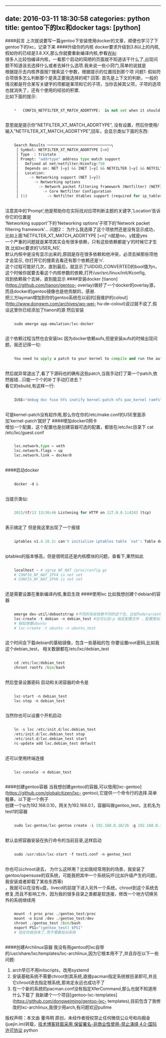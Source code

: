 
---
date: 2016-03-11 18:30:58
categories: python
title: gentoo下的lxc和docker
tags: [python]
---
####前言
上次就说要写一篇gentoo下安装使用docker的文章，顺便也学习了下gentoo下的lxc，记录下来
####升级你的内核
docker要求升级到3.8以上的内核,假如你的已经是3.8.XX,那么你就要重新编译内核,参看[Wiki](http://wiki.gentoo.org/wiki/LXC)  
很多人比较怕编译内核，一看那个启动的简陋的页面就不知道该干什么了,出现问题不知道该去选择什么或者去掉什么选项.我来说一些小窍门,简单的说就是  
根据提示去内核界面按’/‘搜索这个参数，根据提示的位置找到那个项
问题1: 假如符合项很多怎么判断那个是真正要我选择的呢?
回答: 首先是上下文的判断，一般的情况都是符合某写关键字的项都是某项和它的子项，当你去掉其父项，子项的选项也就消失了，还有个使用的经验的积累.  
比如下面的提示:

``` python    
    
    *   CONFIG_NETFILTER_XT_MATCH_ADDRTYPE:  is not set when it should be.  
      
```
  
意思就是提示你”NETFILTER_XT_MATCH_ADDRTYPE”,
没有设置，然后你使用/输入”NETFILTER_XT_MATCH_ADDRTYPE”,回车，会显示类似下面的东西:

``` python    
    
    Search Results ─────────────────────────────┐  
     │ Symbol: NETFILTER_XT_MATCH_ADDRTYPE [=n]                                │    
     │ Type  : tristate                                                        │    
     │ Prompt: "addrtype" address type match support                           │    
     │   Defined at net/netfilter/Kconfig:798                                  │    
     │   Depends on: NET [=y] && INET [=y] && NETFILTER [=y] && NETFILTER_XTAB │    
     │   Location:                                                             │    
     │     -> Networking support (NET [=y])                                    │    
     │       -> Networking options                                             │    
     │         -> Network packet filtering framework (Netfilter) (NETFILTER [= │    
     │           -> Core Netfilter Configuration                               │    
     │ (1)         -> Netfilter Xtables support (required for ip_tables) (NETF │  
      
```
  
注意其中的’Prompt’,他是帮助你在实际找对应项判断主题的关键字,’Location’告诉你它的位置是  
‘Networking support’下的’Networking options’子项下的’Network packet filtering
framework’…
问题2： 为什么我选择了这个项依然还是没有显示成功，比如上面’NETFILTER_XT_MATCH_ADDRTYPE [=n]’ n就是no，y就是yes  
一个严重的问题就是某项其实会有很多依赖，只有这些依赖都是’y’的时候它才生效.比如lxc要求的’USER_NS’,  
默认内核中是没有显示出来的,原因是存在很多依赖和他冲突，必须去掉那些项他才会显示, 你打开它的搜索去看还有那个依赖还是’n’.  
这个过程可能好几次，直到最后，就显示了UIDGID_CONVERTED的bool值为n，这个时候你就要去看这个内核参数的依赖,打开/usr/src/linux/init/Kconfig,  
找到依赖挨个去掉，直到能显示
####安装docker
[tianon](https://github.com/tianon/gentoo-
overlay)做好了一个docker的overlay源，而且docker的gentoo镜像也是他贡献的，感谢.  
把三方layman增加到你的gentoo系统在以前的[我维护的colout](http://www.dongwm.com/archives/wo-wei-
hu-de-colout)说过就不说了,假设这里你已经添加了tianon的源
然后安装

``` python    
    
    sudo emerge app-emulation/lxc-docker  
      
```
  
这个依赖过程当然也会安装lxc
因为docker依赖aufs,但是安装aufs的时候出现问题，我还记得一句:

``` python    
    
    You need to apply a patch to your kernel to compile and run the aufs3 module  
      
```
  
然后就异常退出了,看了下源码也的确有这些patch,当我手动打了第一个patch,依然报错…只能一个个的补丁手动打进去？  
看它的ebuild,有这样一行:

``` python    
    
    IUSE="debug doc fuse hfs inotify kernel-patch nfs pax_kernel ramfs"  
      
```
  
可是kernel-patch没有起作用,那么你在你的/etc/make.conf的USE里面添加’kernel-patch’就好了
####增加docker0网卡  
增加一个配置，这个配置也是创建容器可选的配置，都放在/etc/lxc目录下
cat /etc/lxc/guest.conf

``` python    
    
    lxc.network.type = veth  
    lxc.network.flags = up  
    lxc.network.link = docker0  
      
```
  
####启动docker

``` python    
    
    docker -d &  
      
```
  
当提示类似:

``` python    
    
    2013/07/13 13:36:46 Listening for HTTP on 127.0.0.1:4243 (tcp)  
      
```
  
表示搞定了
但是我这里出现了一个报错

``` python    
    
    iptables v1.4.16.3: can't initialize iptables table `nat': Table does not exist (do you need to insmod?)  
      
```
  
iptables的版本够高，但是很明显还是内核模块的问题，查看下,果然如此

``` python    
    
    localhost ~ # zgrep NF_NAT /proc/config.gz  
    # CONFIG_NF_NAT_IPV4 is not set  
    # CONFIG_NF_NAT_IPV6 is not set  
      
```
  
还是需要设置在重新编译内核,重启生效
####使用lxc
比如我想创建个debian的容器

``` python    
    
    emerge dev-util/debootstrap #不同的系统依赖不同的这个包，比如fedora/centos就是sys-apps/yum, arch就是sys-apps/pacman...  
    lxc-create -t debian -n debian_test #也可以加-p 指定配置文件 ，配置类似上面的guest.conf，可以配置ip之类  
    # 假如想要ubuntu  
    # lxc-create -t ubuntu -n ubuntu_test  
      
```
  
这个时间会下载debian的基础镜像，包含一些基础的包
你要设置root密码,比如我这个debian_test， 相关数据都在/etc/lxc/debian_test

``` python    
    
    cd /etc/lxc/debian_test  
    chroot rootfs /bin/bash  
      
```
  
然后登录设置密码
启动和关闭容器的命令是

``` python    
    
    lxc-start -n debian_test  
    lxc-stop -n debian_test  
      
```
  
当然你也可以设置个开机启动

``` python    
    
    ln -s lxc /etc/init.d/lxc.debian_test  
    /etc/init.d/lxc.debian_test stop  
    /etc/init.d/lxc.debian_test start  
    rc-update add lxc.debian_test default  
      
```
  
还可以使用终端连接

``` python    
    
    lxc-console -n debian_test  
      
```
  
####创建gentoo容器
当我想创建gentoo的容器,可以借用[lxc-gentoo](https://github.com/globalcitizen/lxc-
gentoo),它提供一个命令行的选择.简单粗暴，以下是一个例子  
创建一个ip为192.168.0.10，网关为192.168.0.1，容器叫做gentoo_test，主机名为test1的容器

``` python    
    
    sudo lxc-gentoo/lxc-gentoo create -i 192.168.0.10/26 -g 192.168.0.1 -n gentoo_test -u test1  
      
```
  
默认会把容器安装在执行命令的当前目录,这样启动

``` python    
    
    sudo /usr/sbin/lxc-start -f test1.conf -n gentoo_test  
      
```
  
你也可以chroot进去，
为什么这样用？比如我经常用到的场景，我安装了gentoo/opensuse的双系统，可能我把其中一个系统玩坏(比如升级产生的问题，我安装或者卸载了某些东西等)  
，我就可以在没有u盘，livecd的前提下进入另外一个系统，chroot到这个系统去修复,而且不影响工作，因为我的很多目录之类都是软连接，修改一个地方切换另外的系统继续用

``` python    
    
    mount -t proc proc ./gentoo_test/proc  
    mount -o bind /dev ./gentoo_test/dev  
    chroot ./gentoo_test /bin/bash  
    export PS1="(gentoo_test) $PS1"  
    # 现在你就进来了,而不需要启动系统  
      
```
  
####创建Archlinux容器
我没有用gentoo的lxc自带的/usr/share/lxc/templates/lxc-archlinux,因为它根本用不了,并且存在以下一些问题:
  1. arch早已不用initscripts，改用systemd
  2. 安装基础系统不需要chroot到其系统,直接pacman指定系统根目录即可,并且它chroot进去指定根系统,那肯定永远也成功不了
  3. 在一个新的系统的pacman.conf没有指定XferCommand,那么也就不知道用什么下载了
我新建个一个项目[gentoo-lxc-templates](https://github.com/dongweiming/gentoo-lxc-
templates),目前包含了我修改的lxc-archlinux,我很少用arch,有问题欢迎pullme

版权声明：本文由 董伟明 原创，未经作者授权禁止任何微信公众号和向掘金(juejin.im)转载，[技术博客转载采用 保留署名-非商业性使用-禁止演绎 4.0-国际许可协议](https://creativecommons.org/licenses/by-nc-nd/4.0/deed.zh)
python
